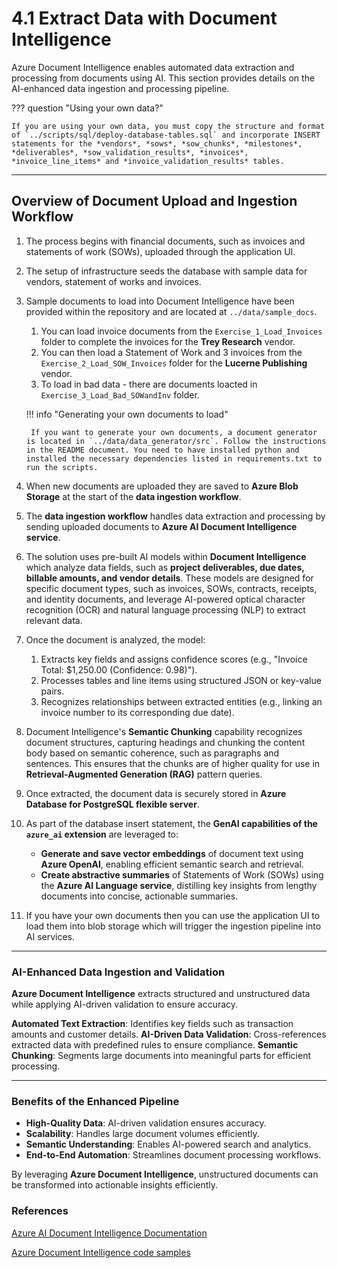 # 4.1 Extract Data with Document Intelligence

Azure Document Intelligence enables automated data extraction and processing from documents using AI. This section provides details on the AI-enhanced data ingestion and processing pipeline.

??? question "Using your own data?"

    If you are using your own data, you must copy the structure and format of `../scripts/sql/deploy-database-tables.sql` and incorporate INSERT statements for the *vendors*, *sows*, *sow_chunks*, *milestones*, *deliverables*, *sow_validation_results*, *invoices*, *invoice_line_items* and *invoice_validation_results* tables.

---

## Overview of Document Upload and Ingestion Workflow

1. The process begins with financial documents, such as invoices and statements of work (SOWs), uploaded through the application UI.

1. The setup of infrastructure seeds the database with sample data for vendors, statement of works and invoices.

1. Sample documents to load into Document Intelligence have been provided within the repository and are located at `../data/sample_docs`.
    1. You can load invoice documents from the `Exercise_1_Load_Invoices` folder to complete the invoices for the **Trey Research** vendor.
    1. You can then load a Statement of Work and 3 invoices from the `Exercise_2_Load_SOW_Invoices` folder for the **Lucerne Publishing** vendor.
    1. To load in bad data - there are documents loacted in `Exercise_3_Load_Bad_SOWandInv` folder.

    !!! info "Generating your own documents to load"

        If you want to generate your own documents, a document generator is located in `../data/data_generator/src`. Follow the instructions in the README document. You need to have installed python and installed the necessary dependencies listed in requirements.txt to run the scripts.

1. When new documents are uploaded they are saved to **Azure Blob Storage** at the start of the **data ingestion workflow**.

1. The **data ingestion workflow** handles data extraction and processing by sending uploaded documents to **Azure AI Document Intelligence service**.

1. The solution uses pre-built AI models within **Document Intelligence** which analyze data fields, such as **project deliverables, due dates, billable amounts, and vendor details**. These models are designed for specific document types, such as invoices, SOWs, contracts, receipts, and identity documents, and leverage AI-powered optical character recognition (OCR) and natural language processing (NLP) to extract relevant data.

1. Once the document is analyzed, the model:
    1. Extracts key fields and assigns confidence scores (e.g., "Invoice Total: $1,250.00 (Confidence: 0.98)").
    1. Processes tables and line items using structured JSON or key-value pairs.
    1. Recognizes relationships between extracted entities (e.g., linking an invoice number to its corresponding due date).

1. Document Intelligence's **Semantic Chunking** capability recognizes document structures, capturing headings and chunking the content body based on semantic coherence, such as paragraphs and sentences. This ensures that the chunks are of higher quality for use in **Retrieval-Augmented Generation (RAG)** pattern queries.

1. Once extracted, the document data is securely stored in **Azure Database for PostgreSQL flexible server**.

1. As part of the database insert statement, the **GenAI capabilities of the `azure_ai` extension** are leveraged to:
    - **Generate and save vector embeddings** of document text using **Azure OpenAI**, enabling efficient semantic search and retrieval.
    - **Create abstractive summaries** of Statements of Work (SOWs) using the **Azure AI Language service**, distilling key insights from lengthy documents into concise, actionable summaries.

1. If you have your own documents then you can use the application UI to load them into blob storage which will trigger the ingestion pipeline into AI services.

---

### AI-Enhanced Data Ingestion and Validation

**Azure Document Intelligence** extracts structured and unstructured data while applying AI-driven validation to ensure accuracy.

**Automated Text Extraction**: Identifies key fields such as transaction amounts and customer details.
**AI-Driven Data Validation**: Cross-references extracted data with predefined rules to ensure compliance.
**Semantic Chunking**: Segments large documents into meaningful parts for efficient processing.

---

### Benefits of the Enhanced Pipeline

- **High-Quality Data**: AI-driven validation ensures accuracy.
- **Scalability**: Handles large document volumes efficiently.
- **Semantic Understanding**: Enables AI-powered search and analytics.
- **End-to-End Automation**: Streamlines document processing workflows.

By leveraging **Azure Document Intelligence**, unstructured documents can be transformed into actionable insights efficiently.

### References

[Azure AI Document Intelligence Documentation](https://learn.microsoft.com/azure/ai-services/document-intelligence/)

[Azure Document Intelligence code samples](https://learn.microsoft.com/samples/azure-samples/document-intelligence-code-samples/document-intelligence-code-samples/)

